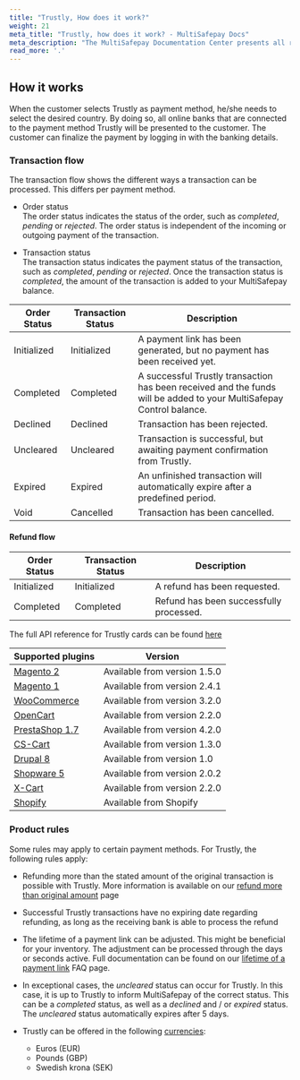 ```yaml
---
title: "Trustly, How does it work?"
weight: 21
meta_title: "Trustly, how does it work? - MultiSafepay Docs"
meta_description: "The MultiSafepay Documentation Center presents all relevant information about our Plugins and API. You can also find support pages for payment methods, tools and general questions as well as the contact details of our Support and Integration Teams."
read_more: '.'
---
```

## How it works
When the customer selects Trustly as payment method, he/she needs to select the desired country.
By doing so, all online banks that are connected to the payment method Trustly will be presented to the customer.
The customer can finalize the payment by logging in with the banking details.

### Transaction flow
The transaction flow shows the different ways a transaction can be processed. This differs per payment method.

* Order status      
The order status indicates the status of the order, such as _completed_, _pending_ or _rejected_. The order status is independent of the incoming or outgoing payment of the transaction.

* Transaction status       
The transaction status indicates the payment status of the transaction, such as _completed_, _pending_ or _rejected_. Once the transaction status is _completed_, the amount of the transaction is added to your MultiSafepay balance.

| Order Status | Transaction Status | Description                                                                                                                       |
|--------------|------------------|-----------------------------------------------------------------------------------------------------------------------------------|
| Initialized  | Initialized      | A payment link has been generated, but no payment has been received yet.                                                          |
| Completed    | Completed        | A successful Trustly transaction has been received and the funds will be added to your MultiSafepay Control balance.              |
| Declined     | Declined         | Transaction has been rejected.                                                                                                    |
| Uncleared    | Uncleared        | Transaction is successful, but awaiting payment confirmation from Trustly. |
| Expired      | Expired          | An unfinished transaction will automatically expire after a predefined period.                                                    |
| Void         | Cancelled        | Transaction has been cancelled.                                                                                                   |


#### Refund flow

| Order Status   | Transaction Status  | Description                                                                             |
|----------------|-------------------|-----------------------------------------------------------------------------------------|
| Initialized    | Initialized       | A refund has been requested.                                                            |
| Completed      | Completed         | Refund has been successfully processed.                                                 |

The full API reference for Trustly cards can be found [here](/api/#trustly)


| Supported plugins                                                                                                                 | Version                      |
|-----------------------------------------------------------------------------------------------------------------------------------|------------------------------|  
| [Magento 2](/integrations/plugins/magento2)                                                                                                   | Available from version 1.5.0 |  
| [Magento 1](/integrations/plugins/magento1)                                                                                                   | Available from version 2.4.1 |
| [WooCommerce](/integrations/plugins/woocommerce)                                                                                              | Available from version 3.2.0 |
| [OpenCart](/integrations/plugins/opencart)                                                                                                    | Available from version 2.2.0 |
| [PrestaShop 1.7](/integrations/plugins/prestashop-1-7)                                                                                        | Available from version 4.2.0 |
| [CS-Cart](/integrations/plugins/cs-cart)                                                                                                      | Available from version 1.3.0 |
| [Drupal 8](/integrations/plugins/drupal8)                                                                                                     | Available from version 1.0   |
| [Shopware 5](https://store.shopware.com/en/mltis39871819230f/multisafepay-online-payments-free-plugin-with-20-payment-methods.html) | Available from version 2.0.2 |
| [X-Cart](/integrations/plugins/x-cart)                                                                                                        | Available from version 2.2.0 |
| [Shopify](/integrations/shopify)                                                                                                      | Available from Shopify       |



### Product rules
Some rules may apply to certain payment methods. For Trustly, the following rules apply:

* Refunding more than the stated amount of the original transaction is possible with Trustly. More information is available on our [refund more than original amount](/faq/finance/refund-more-than-original-amount) page

* Successful Trustly transactions have no expiring date regarding refunding, as long as the receiving bank is able to process the refund

* The lifetime of a payment link can be adjusted. This might be beneficial for your inventory. The adjustment can be processed through the days or seconds active. Full documentation can be found on our [lifetime of a payment link](/faq/api/lifetime-of-a-payment-link) FAQ page.



* In exceptional cases, the _uncleared_ status can occur for Trustly. In this case, it is up to Trustly to inform MultiSafepay of the correct status. This can be a _completed_ status, as well as a _declined_ and / or _expired_ status. The _uncleared_ status automatically expires after 5 days.

* Trustly can be offered in the following [currencies](/faq/general/which-currencies-are-supported-by-multisafepay):     

    * Euros (EUR)       
    * Pounds (GBP)       
    * Swedish krona (SEK)
